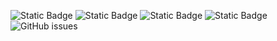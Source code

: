 ![Static Badge](https://img.shields.io/badge/blacklists-60-000000) ![Static Badge](https://img.shields.io/badge/blacklisted-3063238-cc0000) ![Static Badge](https://img.shields.io/badge/whitelisted-2244-00CC00) ![Static Badge](https://img.shields.io/badge/streaming_blacklist-28107-000000) ![GitHub issues](https://img.shields.io/github/issues/fabriziosalmi/blacklists)
